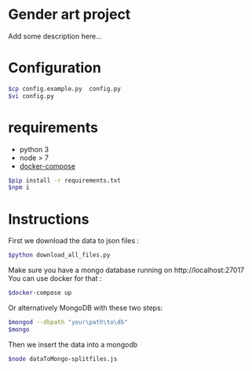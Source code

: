 
# Gender art project

Add some description here...

# Configuration

```bash
$cp config.example.py  config.py
$vi config.py
```

# requirements

- python 3
- node > 7
- [docker-compose](https://docs.docker.com/compose/install/)

```bash
$pip install -r requirements.txt
$npm i
```

# Instructions  

First we download the data to json files :

```bash
$python download_all_files.py
```

Make sure you have a mongo database running on http://localhost:27017
You can use docker for that :

```bash
$docker-compose up
```

Or alternatively MongoDB with these two steps:
```bash
$mongod --dbpath "your\path\to\db"
$mongo
```

Then we insert the data into a mongodb

```bash
$node dataToMongo-splitfiles.js
```
